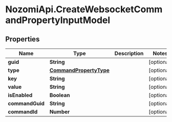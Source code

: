 # NozomiApi.CreateWebsocketCommandPropertyInputModel

## Properties
Name | Type | Description | Notes
------------ | ------------- | ------------- | -------------
**guid** | **String** |  | [optional] 
**type** | [**CommandPropertyType**](CommandPropertyType.md) |  | [optional] 
**key** | **String** |  | [optional] 
**value** | **String** |  | [optional] 
**isEnabled** | **Boolean** |  | [optional] 
**commandGuid** | **String** |  | [optional] 
**commandId** | **Number** |  | [optional] 
